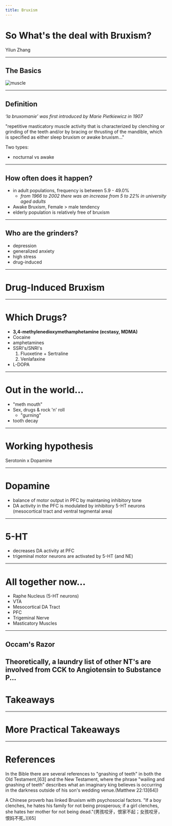```yaml
---
title: Bruxism
---
```


# So What's the deal with Bruxism?
Yilun Zhang


---
## The Basics

![muscle](/attachments/brux-musc.png)

----

## Definition

*‘la bruxomanie’ was first introduced by Marie
Pietkiewicz in 1907* 

"repetitive masticatory muscle activity that is characterized
by clenching or grinding of the teeth and/or by bracing or thrusting of the mandible,
which is specified as either sleep bruxism or awake bruxism..."

Two types:
- nocturnal vs awake 

----
## How often does it happen?

- in adult populations, frequency is between 5.9 - 49.0%
    - *from 1966 to 2002 there was an increase from 5 to 22% in university aged adults*
- Awake Bruxism, Female > male tendency 
- elderly population is relatively free of bruxism


----
## Who are the grinders?

- depression
- generalized anxiety
- high stress
- drug-induced

---
# Drug-Induced Bruxism

----
# Which Drugs?

-  **3,4-methylenedioxymethamphetamine (ecstasy, MDMA)**
- Cocaine
- amphetamines
- SSRI's/SNRI's
    1. Fluoxetine + Sertraline
    2. Venlafaxine
- L-DOPA

----
# Out in the world...

- "meth mouth"
- Sex, drugs & rock 'n' roll
    - "gurning"
- tooth decay

----
# Working hypothesis

Serotonin x Dopamine

----
# Dopamine
- balance of motor output in PFC by maintaning inhibitory tone
- DA activity in the PFC is modulated by inhibitory 5-HT neurons (mesocortical tract and ventral tegmental area)

----
# 5-HT
- decreases DA activity at PFC
- trigeminal motor neurons are activated by 5-HT (and NE)

----
# All together now...

- Raphe Nucleus (5-HT neurons)
- VTA
- Mesocortical DA Tract
- PFC
- Trigeminal Nerve
- Masticatory Muscles

----
## Occam's Razor

Theoretically, a laundry list of other NT's are involved from CCK to Angiotensin to Substance P... 
---
# Takeaways



---
# More Practical Takeaways


---
# References

In the Bible there are several references to "gnashing of teeth" in both the Old Testament,[63] and the New Testament, where the phrase "wailing and gnashing of teeth" describes what an imaginary king believes is occurring in the darkness outside of his son's wedding venue.(Matthew 22:13[64])

A Chinese proverb has linked Bruxism with psychosocial factors. "If a boy clenches, he hates his family for not being prosperous; if a girl clenches, she hates her mother for not being dead."(男孩咬牙，恨家不起；女孩咬牙，恨妈不死。)[65]
